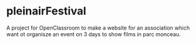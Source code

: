 # pleinairFestival
A project for OpenClassroom to make a website for an association which want ot organisze an event on 3 days to show films in parc monceau.
